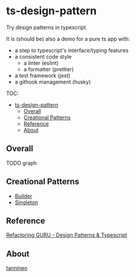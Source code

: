 # ts-design-pattern

Try design patterns in typescript.

It is (should be) also a demo for a pure ts app with:

- a step to typescript's interface/typing features
- a consistent code style
  - a linter (eslint)
  - a formatter (prettier)
- a test framework (jest)
- a githook management (husky)

TOC:

- [ts-design-pattern](#ts-design-pattern)
  - [Overall](#overall)
  - [Creational Patterns](#creational-patterns)
  - [Reference](#reference)
  - [About](#about)

## Overall

TODO graph

## Creational Patterns

- [Builder](./src/creational/builder)
- [Singleton](./src/creational/singleton)

## Reference

[Refactoring GURU - Design Patterns & Typescript](https://refactoringguru.cn/design-patterns/typescript)

## About

[tannineo](https://github.com/tannineo)
